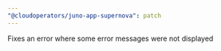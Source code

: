 ```yaml
---
"@cloudoperators/juno-app-supernova": patch
---
```


Fixes an error where some error messages were not displayed
